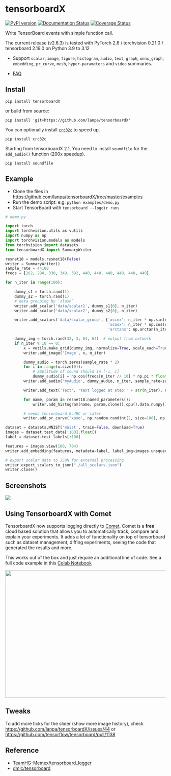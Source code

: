 # tensorboardX

[![PyPI version](https://badge.fury.io/py/tensorboardX.svg)](https://badge.fury.io/py/tensorboardX)
[![Documentation Status](https://readthedocs.org/projects/tensorboardx/badge/?version=latest)](https://tensorboardx.readthedocs.io/en/latest/?badge=latest)
[![Coverage Status](https://codecov.io/gh/lanpa/tensorboardX/branch/master/graph/badge.svg)](https://codecov.io/gh/lanpa/tensorboardX/)

Write TensorBoard events with simple function call.

The current release (v2.6.3) is tested with PyTorch 2.6 / torchvision 0.21.0 / tensorboard 2.19.0 on Python 3.9 to 3.12

* Support `scalar`, `image`, `figure`, `histogram`, `audio`, `text`, `graph`, `onnx_graph`, `embedding`, `pr_curve`, `mesh`, `hyper-parameters`
  and `video` summaries.

* [FAQ](https://github.com/lanpa/tensorboardX/wiki)


## Install

`pip install tensorboardX`

or build from source:

`pip install 'git+https://github.com/lanpa/tensorboardX'`

You can optionally install [`crc32c`](https://github.com/ICRAR/crc32c) to speed up.

`pip install crc32c`

Starting from tensorboardX 2.1, You need to install `soundfile` for the `add_audio()` function (200x speedup).

`pip install soundfile`

## Example

* Clone the files in https://github.com/lanpa/tensorboardX/tree/master/examples
* Run the demo script: e.g. `python examples/demo.py`
* Start TensorBoard with `tensorboard --logdir runs`  


```python
# demo.py

import torch
import torchvision.utils as vutils
import numpy as np
import torchvision.models as models
from torchvision import datasets
from tensorboardX import SummaryWriter

resnet18 = models.resnet18(False)
writer = SummaryWriter()
sample_rate = 44100
freqs = [262, 294, 330, 349, 392, 440, 440, 440, 440, 440, 440]

for n_iter in range(100):

    dummy_s1 = torch.rand(1)
    dummy_s2 = torch.rand(1)
    # data grouping by `slash`
    writer.add_scalar('data/scalar1', dummy_s1[0], n_iter)
    writer.add_scalar('data/scalar2', dummy_s2[0], n_iter)

    writer.add_scalars('data/scalar_group', {'xsinx': n_iter * np.sin(n_iter),
                                             'xcosx': n_iter * np.cos(n_iter),
                                             'arctanx': np.arctan(n_iter)}, n_iter)

    dummy_img = torch.rand(32, 3, 64, 64)  # output from network
    if n_iter % 10 == 0:
        x = vutils.make_grid(dummy_img, normalize=True, scale_each=True)
        writer.add_image('Image', x, n_iter)

        dummy_audio = torch.zeros(sample_rate * 2)
        for i in range(x.size(0)):
            # amplitude of sound should in [-1, 1]
            dummy_audio[i] = np.cos(freqs[n_iter // 10] * np.pi * float(i) / float(sample_rate))
        writer.add_audio('myAudio', dummy_audio, n_iter, sample_rate=sample_rate)

        writer.add_text('Text', 'text logged at step:' + str(n_iter), n_iter)

        for name, param in resnet18.named_parameters():
            writer.add_histogram(name, param.clone().cpu().data.numpy(), n_iter)

        # needs tensorboard 0.4RC or later
        writer.add_pr_curve('xoxo', np.random.randint(2, size=100), np.random.rand(100), n_iter)

dataset = datasets.MNIST('mnist', train=False, download=True)
images = dataset.test_data[:100].float()
label = dataset.test_labels[:100]

features = images.view(100, 784)
writer.add_embedding(features, metadata=label, label_img=images.unsqueeze(1))

# export scalar data to JSON for external processing
writer.export_scalars_to_json("./all_scalars.json")
writer.close()
```

## Screenshots

<img src="screenshots/Demo.gif">

## Using TensorboardX with Comet

TensorboardX now supports logging directly to [Comet](https://www.comet.com/site/products/ml-experiment-tracking/?utm_source=tensorboardx&utm_medium=partner&utm_campaign=partner_tensorboardx_2023). Comet is a **free** cloud based solution that allows you to automatically track, compare and explain your experiments. It adds a lot of functionality on top of tensorboard such as dataset management, diffing experiments, seeing the code that generated the results and more.

This works out of the box and just require an additional line of code. See a full code example in this [Colab Notebook](https://colab.research.google.com/drive/1cTO3tgZ03nuJQ8kOjZhEiwbB-45tV4lm?usp=sharing)

<p align="center">
<img src="screenshots/comet.gif" width="750" height="400">
</p>

## Tweaks

To add more ticks for the slider (show more image history), check https://github.com/lanpa/tensorboardX/issues/44 or 
https://github.com/tensorflow/tensorboard/pull/1138

## Reference

* [TeamHG-Memex/tensorboard_logger](https://github.com/TeamHG-Memex/tensorboard_logger)
* [dmlc/tensorboard](https://github.com/dmlc/tensorboard)
